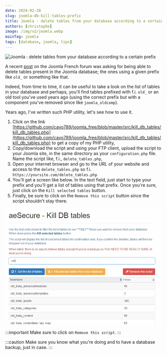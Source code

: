 ```yaml
---
date: 2024-02-28
slug: joomla-db-kill-tables-prefix
title: Joomla - delete tables from your database according to a certain prefix
authors: [christophe]
image: /img/v2/joomla.webp
mainTag: joomla
tags: [database, joomla, tips]
---
```

![Joomla : delete tables from your database according to a certain prefix](/img/v2/joomla.webp)

A recent [post](https://forum.joomla.fr/forum/joomla-4-x-aa/questions-g%C3%A9n%C3%A9rales-aa/2060596-deux-pr%C3%A9fixes-de-tables) on the Joomla French forum was asking for being able to delete tables present in the Joomla database; the ones using a given prefix like `old_` or something like that.

Indeed, from time to time, it can be useful to take a look on the list of tables in your database and perhaps, you'll find tables prefixed with f.i. `old_` or an old tool you've used years ago (using the correct prefix but with a component you've removed since like `joomla_oldcomp`).

Years ago, I've written such PHP utility, let's see how to use it.

<!-- truncate -->

1. Click on the link [https://github.com/cavo789/joomla_free/blob/master/src/kill_db_tables/kill_db_tables.php](https://github.com/cavo789/joomla_free/blob/master/src/kill_db_tables/kill_db_tables.php) to get a copy of my PHP utility,
2. Copy/download the script and using your FTP client, upload the script to your Joomla site, in the same directory as your `configuration.php` file. Name the script like, f.i., `delete_tables.php`,
3. Open your internet browser and go to the URL of your website and access to the `delete_tables.php` so f.i. `https://yoursite.com/delete_tables.php`
4. You'll get a screen like below. In the text field, just start to type your prefix and you'll get a list of tables using that prefix. Once you're sure, just click on the `Kill selected tables` button.
5. Finally, be sure to click on the `Remove this script` button since the script shouldn't stay there.

![Kill tables](./images/kill_tables.png)

:::important Make sure to click on `Remove this script`.
:::

:::caution Make sure you know what you're doing and to have a database backup, just in case.
:::
